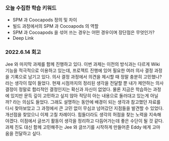 ### 오늘 수집한 학습 키워드

- SPM 과 Coocapods 정의 및 차이
- 빌드 과정에서의 SPM 과 Cocoapods 의 역할
- SPM 과 Cocoapods 을 섞어 쓰는 경우는 어떤 경우이며 장단점은 무엇인가?
- Deep Link

### 2022.6.14 회고

Jee 와 마지막 과제를 함께 진행하고 있다.
이번 과제는 이전의 방식과는 다르게 Wiki 기능을 적극적으로 이용하고 있는데, 프로젝트 진행에 있어 필요한 여러 의사 결정 과정을 기록으로 남기고 있다.
의사 결정 과정에서 의견을 제시할 때 정말 충분히 고민했나? 라는 생각이 많이 들었다.
현재 시점까지의 정리된 생각을 전달할 뿐 내가 제안하는 의사결정이 정말로 합리적인 결정인지는 확신과 자신이 없었다.
물론 지금은 학습하는 과정에 있지만 문득 깊이 고민하고 싶지 않아 적당히 아는 내용으로 둘러대고 있는게 아닐까? 라는 의심도 들었다.
그래도 설명하는 동안에 배경이 되는 생각과 참고했던 자료를 다시 찾아보았고 그 과정에서 큰 고민 없이 무심코 넘어갔던 지점들을 발견할 수 있었다.
개선점을 찾았으니 이제 고칠 차례이다. 힘들더라도 생각의 허점을 찾는 노력을 지속해야겠다. 이점에서 글쓰기 활동이 생각을 정리하고 다듬어가는데 좋은 수단이 될 것 같다.
과제 진도 대신 함께 고민해주는 Jee 와 글쓰기를 시작하게 만들어준 Eddy 에게 고마움을 전달하고 싶다.
